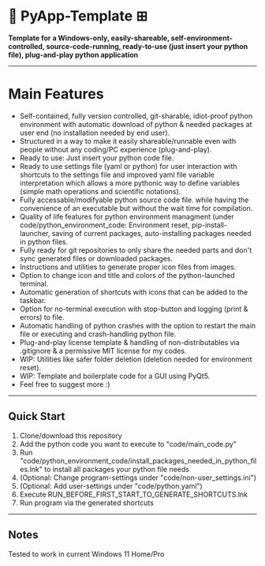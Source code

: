 # 🐍 PyApp-Template ⊞

**Template for a Windows-only, easily-shareable, self-environment-controlled, source-code-running, ready-to-use (just insert your python file), plug-and-play python application** 

---

# Main Features

- Self-contained, fully version controlled, git-sharable, idiot-proof python environment with automatic download of python & needed packages at user end (no installation needed by end user).
- Structured in a way to make it easily shareable/runnable even with people without any coding/PC experience (plug-and-play).
- Ready to use: Just insert your python code file.
- Ready to use settings file (yaml or python) for user interaction with shortcuts to the settings file and improved yaml file variable interpretation which allows a more pythonic way to define variables (simple math operations and scientific notations).
- Fully accessable/modifyable python source code file. while having the convenience of an executable but without the wait time for compilation.
- Quality of life features for python environment managment (under code/python_environment_code: Environment reset, pip-install-launcher, saving of current packages, auto-installing packages needed in python files.
- Fully ready for git repositories to only share the needed parts and don't sync generated files or downloaded packages.
- Instructions and utilities to generate proper icon files from images.
- Option to change icon and title and colors of the python-launched terminal.
- Automatic generation of shortcuts with icons that can be added to the taskbar.
- Option for no-terminal execution with stop-button and logging (print & errors) to file.
- Automatic handling of python crashes with the option to restart the main file or executing and crash-handling python file.
- Plug-and-play license template & handling of non-distributables via .gitignore & a permissive MIT license for my codes.
- WIP: Utilities like safer folder deletion (deletion needed for environment reset).
- WIP: Template and boilerplate code for a GUI using PyQt5.
- Feel free to suggest more :)

---

## Quick Start

1. Clone/download this repository
2. Add the python code you want to execute to "code/main_code.py"
3. Run "code/python_environment_code/install_packages_needed_in_python_files.lnk" to install all packages your python file needs
4. (Optional: Change program-settings under "code/non-user_settings.ini")
5. (Optional: Add user-settings under "code/python.yaml")
6. Execute RUN_BEFORE_FIRST_START_TO_GENERATE_SHORTCUTS.lnk
7. Run program via the generated shortcuts 

---

## Notes

Tested to work in current Windows 11 Home/Pro
